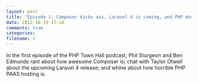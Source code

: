 ```yaml
---
layout: post
title: "Episode 1: Composer kicks ass, Laravel 4 is coming, and PHP Hosting sucks - guest Taylor Otwell"
date: 2012-10-10 17:10
comments: true
categories: 
filename: 1
---
```


In the first episode of the PHP Town Hall podcast, Phil Sturgeon and Ben Edmunds rant about how awesome Composer is; chat with Taylor Otwell about the upcoming Laravel 4 release; and whine about how horrible PHP PAAS hosting is.